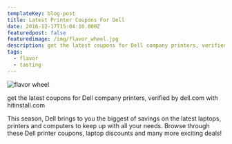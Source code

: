 ```yaml
---
templateKey: blog-post
title: Latest Printer Coupons For Dell
date: 2016-12-17T15:04:10.000Z
featuredpost: false
featuredimage: /img/flavor_wheel.jpg
description: get the latest coupons for Dell company printers, verified by dell.com with hitinstall.com
tags:
  - flavor
  - tasting
---
```

![flavor wheel](https://www.hitinstall.com/img_static/site/hitinstall-final.png)

get the latest coupons for Dell company printers, verified by dell.com with hitinstall.com

This season, Dell brings to you the biggest of savings on the latest laptops, printers and computers to keep up with all your needs. Browse through these Dell printer coupons, laptop discounts and many more exciting deals!


